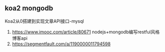## koa2 mongodb
 
Koa2从0搭建到实现文章API接口-mysql
 1. https://www.imooc.com/article/80671
nodejs+mongodb编写restful风格博客api
 2. https://segmentfault.com/a/1190000011794598